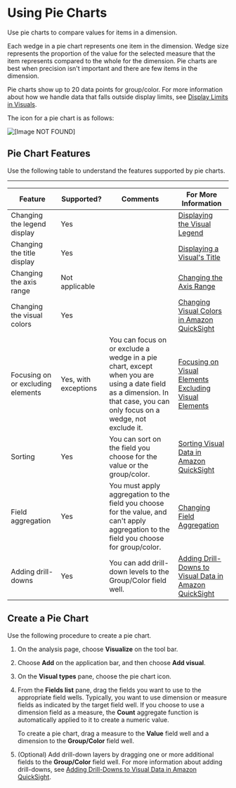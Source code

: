 # Using Pie Charts<a name="pie-chart"></a>

Use pie charts to compare values for items in a dimension\.

Each wedge in a pie chart represents one item in the dimension\. Wedge size represents the proportion of the value for the selected measure that the item represents compared to the whole for the dimension\. Pie charts are best when precision isn't important and there are few items in the dimension\.

Pie charts show up to 20 data points for group/color\. For more information about how we handle data that falls outside display limits, see [Display Limits in Visuals](working-with-visual-types.md#display-limits)\.

The icon for a pie chart is as follows:

![\[Image NOT FOUND\]](http://docs.aws.amazon.com/quicksight/latest/user/images/pie-chart.png)

## Pie Chart Features<a name="pie-chart-features"></a>

Use the following table to understand the features supported by pie charts\.


****  

| Feature | Supported? | Comments | For More Information | 
| --- | --- | --- | --- | 
| Changing the legend display | Yes |  | [Displaying the Visual Legend](formatting-a-visual.md#displaying-the-visual-legend) | 
| Changing the title display | Yes |  | [Displaying a Visual's Title](formatting-a-visual.md#displaying-visual-title) | 
| Changing the axis range | Not applicable |  | [Changing the Axis Range](formatting-a-visual.md#changing-axis-range) | 
| Changing the visual colors | Yes |  | [Changing Visual Colors in Amazon QuickSight](changing-visual-colors.md) | 
| Focusing on or excluding elements | Yes, with exceptions | You can focus on or exclude a wedge in a pie chart, except when you are using a date field as a dimension\. In that case, you can only focus on a wedge, not exclude it\. |  [Focusing on Visual Elements](focusing-on-visual-elements.md) [Excluding Visual Elements](excluding-visual-elements.md) | 
| Sorting | Yes | You can sort on the field you choose for the value or the group/color\. | [Sorting Visual Data in Amazon QuickSight](sorting-visual-data.md) | 
| Field aggregation | Yes | You must apply aggregation to the field you choose for the value, and can't apply aggregation to the field you choose for group/color\. | [Changing Field Aggregation](changing-field-aggregation.md) | 
| Adding drill\-downs | Yes | You can add drill\-down levels to the Group/Color field well\. | [Adding Drill\-Downs to Visual Data in Amazon QuickSight](adding-drill-downs.md) | 

## Create a Pie Chart<a name="create-pie-chart"></a>

Use the following procedure to create a pie chart\.

1. On the analysis page, choose **Visualize** on the tool bar\.

1. Choose **Add** on the application bar, and then choose **Add visual**\.

1. On the **Visual types** pane, choose the pie chart icon\.

1. From the **Fields list** pane, drag the fields you want to use to the appropriate field wells\. Typically, you want to use dimension or measure fields as indicated by the target field well\. If you choose to use a dimension field as a measure, the **Count** aggregate function is automatically applied to it to create a numeric value\.

   To create a pie chart, drag a measure to the **Value** field well and a dimension to the **Group/Color** field well\.

1. \(Optional\) Add drill\-down layers by dragging one or more additional fields to the **Group/Color** field well\. For more information about adding drill\-downs, see [Adding Drill\-Downs to Visual Data in Amazon QuickSight](adding-drill-downs.md)\. 